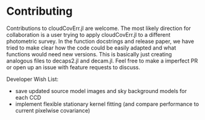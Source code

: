 # Contributing

Contributions to cloudCovErr.jl are welcome. The most likely direction for collaboration is a user trying to apply cloudCovErr.jl to a different photometric survey. In the function docstrings and release paper, we have tried to make clear how the code could be easily adapted and what functions would need new versions. This is basically just creating analogous files to decaps2.jl and decam.jl. Feel free to make a imperfect PR or open up an issue with feature requests to discuss.

Developer Wish List:
- save updated source model images and sky background models for each CCD
- implement flexible stationary kernel fitting (and compare performance to current pixelwise covariance)
